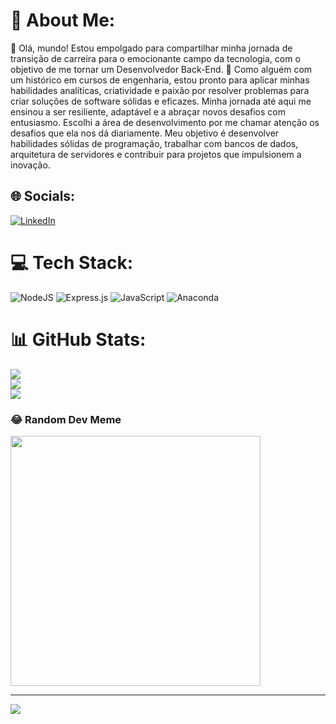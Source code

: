 # 💫 About Me:
👋 Olá, mundo! Estou empolgado para compartilhar minha jornada de transição de carreira para o emocionante campo da tecnologia, com o objetivo de me tornar um Desenvolvedor Back-End. 💼 Como alguém com um histórico em cursos de engenharia, estou pronto para aplicar minhas habilidades analíticas, criatividade e paixão por resolver problemas para criar soluções de software sólidas e eficazes. Minha jornada até aqui me ensinou a ser resiliente, adaptável e a abraçar novos desafios com entusiasmo. Escolhi a área de desenvolvimento por me chamar atenção os desafios que ela nos dá diariamente. Meu objetivo é desenvolver habilidades sólidas de programação, trabalhar com bancos de dados, arquitetura de servidores e contribuir para projetos que impulsionem a inovação.


## 🌐 Socials:
[![LinkedIn](https://img.shields.io/badge/LinkedIn-%230077B5.svg?logo=linkedin&logoColor=white)](https://linkedin.com/in/www.linkedin.com/in/yuribrizolara) 

# 💻 Tech Stack:
![NodeJS](https://img.shields.io/badge/node.js-6DA55F?style=for-the-badge&logo=node.js&logoColor=white) ![Express.js](https://img.shields.io/badge/express.js-%23404d59.svg?style=for-the-badge&logo=express&logoColor=%2361DAFB) ![JavaScript](https://img.shields.io/badge/javascript-%23323330.svg?style=for-the-badge&logo=javascript&logoColor=%23F7DF1E) ![Anaconda](https://img.shields.io/badge/Anaconda-%2344A833.svg?style=for-the-badge&logo=anaconda&logoColor=white)
# 📊 GitHub Stats:
![](https://github-readme-stats.vercel.app/api?username=YuriBrizolara&theme=radical&hide_border=false&include_all_commits=false&count_private=false)<br/>
![](https://github-readme-streak-stats.herokuapp.com/?user=YuriBrizolara&theme=radical&hide_border=false)<br/>
![](https://github-readme-stats.vercel.app/api/top-langs/?username=YuriBrizolara&theme=radical&hide_border=false&include_all_commits=false&count_private=false&layout=compact)

### 😂 Random Dev Meme
<img src='https://randommeme-five.vercel.app/' style="height: 400px;"/>

---
[![](https://visitcount.itsvg.in/api?id=YuriBrizolara&icon=0&color=0)](https://visitcount.itsvg.in)

<!-- Proudly created with GPRM ( https://gprm.itsvg.in ) -->

